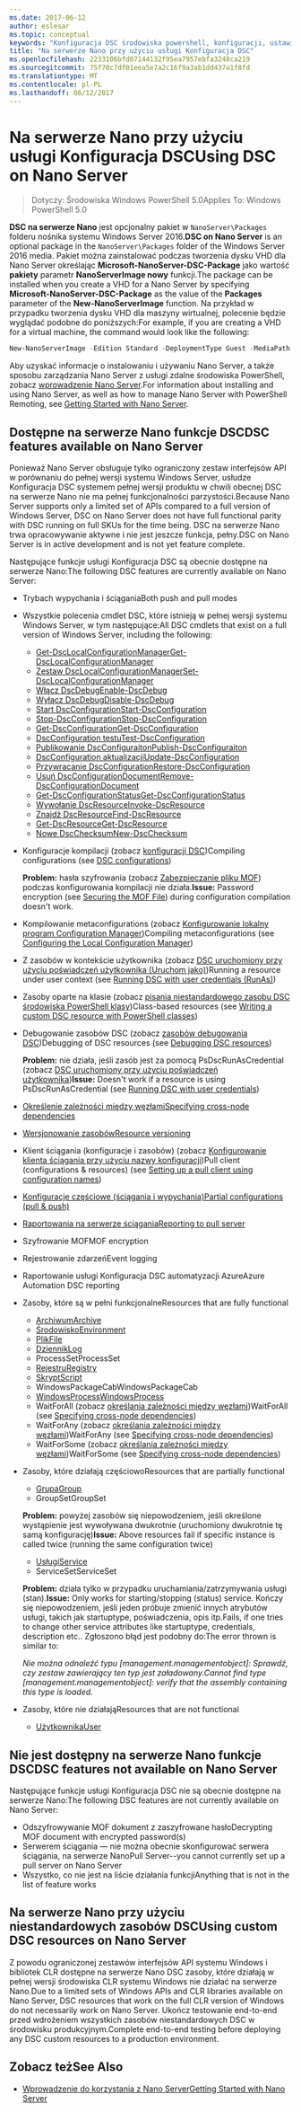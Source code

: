 ```yaml
---
ms.date: 2017-06-12
author: eslesar
ms.topic: conceptual
keywords: "Konfiguracja DSC środowiska powershell, konfiguracji, ustawienia"
title: "Na serwerze Nano przy użyciu usługi Konfiguracja DSC"
ms.openlocfilehash: 2233106bfd07144132f95ea7957ebfa3248ca219
ms.sourcegitcommit: 75f70c7df01eea5e7a2c16f9a3ab1dd437a1f8fd
ms.translationtype: MT
ms.contentlocale: pl-PL
ms.lasthandoff: 06/12/2017
---
```

# <a name="using-dsc-on-nano-server"></a><span data-ttu-id="7233b-103">Na serwerze Nano przy użyciu usługi Konfiguracja DSC</span><span class="sxs-lookup"><span data-stu-id="7233b-103">Using DSC on Nano Server</span></span>

> <span data-ttu-id="7233b-104">Dotyczy: Środowiska Windows PowerShell 5.0</span><span class="sxs-lookup"><span data-stu-id="7233b-104">Applies To: Windows PowerShell 5.0</span></span>

<span data-ttu-id="7233b-105">**DSC na serwerze Nano** jest opcjonalny pakiet w `NanoServer\Packages` folderu nośnika systemu Windows Server 2016.</span><span class="sxs-lookup"><span data-stu-id="7233b-105">**DSC on Nano Server** is an optional package in the `NanoServer\Packages` folder of the Windows Server 2016 media.</span></span> <span data-ttu-id="7233b-106">Pakiet można zainstalować podczas tworzenia dysku VHD dla Nano Server określając **Microsoft-NanoServer-DSC-Package** jako wartość **pakiety** parametr **NanoServerImage nowy**  funkcji.</span><span class="sxs-lookup"><span data-stu-id="7233b-106">The package can be installed when you create a VHD for a Nano Server by specifying **Microsoft-NanoServer-DSC-Package** as the value of the **Packages** parameter of the **New-NanoServerImage** function.</span></span> <span data-ttu-id="7233b-107">Na przykład w przypadku tworzenia dysku VHD dla maszyny wirtualnej, polecenie będzie wyglądać podobne do poniższych:</span><span class="sxs-lookup"><span data-stu-id="7233b-107">For example, if you are creating a VHD for a virtual machine, the command would look like the following:</span></span>

```powershell
New-NanoServerImage -Edition Standard -DeploymentType Guest -MediaPath f:\ -BasePath .\Base -TargetPath .\Nano1\Nano.vhd -ComputerName Nano1 -Packages Microsoft-NanoServer-DSC-Package
```

<span data-ttu-id="7233b-108">Aby uzyskać informacje o instalowaniu i używaniu Nano Server, a także sposobu zarządzania Nano Server z usługi zdalne środowiska PowerShell, zobacz [wprowadzenie Nano Server](https://technet.microsoft.com/en-us/library/mt126167.aspx).</span><span class="sxs-lookup"><span data-stu-id="7233b-108">For information about installing and using Nano Server, as well as how to manage Nano Server with PowerShell Remoting, see [Getting Started with Nano Server](https://technet.microsoft.com/en-us/library/mt126167.aspx).</span></span>


## <a name="dsc-features-available-on-nano-server"></a><span data-ttu-id="7233b-109">Dostępne na serwerze Nano funkcje DSC</span><span class="sxs-lookup"><span data-stu-id="7233b-109">DSC features available on Nano Server</span></span>

 <span data-ttu-id="7233b-110">Ponieważ Nano Server obsługuje tylko ograniczony zestaw interfejsów API w porównaniu do pełnej wersji systemu Windows Server, usłudze Konfiguracja DSC systemem pełnej wersji produktu w chwili obecnej DSC na serwerze Nano nie ma pełnej funkcjonalności parzystości.</span><span class="sxs-lookup"><span data-stu-id="7233b-110">Because Nano Server supports only a limited set of APIs compared to a full version of Windows Server, DSC on Nano Server does not have full functional parity with DSC running on full SKUs for the time being.</span></span> <span data-ttu-id="7233b-111">DSC na serwerze Nano trwa opracowywanie aktywne i nie jest jeszcze funkcja, pełny.</span><span class="sxs-lookup"><span data-stu-id="7233b-111">DSC on Nano Server is in active development and is not yet feature complete.</span></span>
 
 <span data-ttu-id="7233b-112">Następujące funkcje usługi Konfiguracja DSC są obecnie dostępne na serwerze Nano:</span><span class="sxs-lookup"><span data-stu-id="7233b-112">The following DSC features are currently available on Nano Server:</span></span> 


* <span data-ttu-id="7233b-113">Trybach wypychania i ściągania</span><span class="sxs-lookup"><span data-stu-id="7233b-113">Both push and pull modes</span></span>

* <span data-ttu-id="7233b-114">Wszystkie polecenia cmdlet DSC, które istnieją w pełnej wersji systemu Windows Server, w tym następujące:</span><span class="sxs-lookup"><span data-stu-id="7233b-114">All DSC cmdlets that exist on a full version of Windows Server, including the following:</span></span> 
  * [<span data-ttu-id="7233b-115">Get-DscLocalConfigurationManager</span><span class="sxs-lookup"><span data-stu-id="7233b-115">Get-DscLocalConfigurationManager</span></span>](https://technet.microsoft.com/en-us/library/dn407378.aspx)
  * [<span data-ttu-id="7233b-116">Zestaw DscLocalConfigurationManager</span><span class="sxs-lookup"><span data-stu-id="7233b-116">Set-DscLocalConfigurationManager</span></span>](https://technet.microsoft.com/en-us/library/dn521621.aspx)   
  * [<span data-ttu-id="7233b-117">Włącz DscDebug</span><span class="sxs-lookup"><span data-stu-id="7233b-117">Enable-DscDebug</span></span>](https://technet.microsoft.com/en-us/library/mt517870.aspx)
  * [<span data-ttu-id="7233b-118">Wyłącz DscDebug</span><span class="sxs-lookup"><span data-stu-id="7233b-118">Disable-DscDebug</span></span>](https://technet.microsoft.com/en-us/library/mt517872.aspx)       
  * [<span data-ttu-id="7233b-119">Start DscConfiguration</span><span class="sxs-lookup"><span data-stu-id="7233b-119">Start-DscConfiguration</span></span>](https://technet.microsoft.com/en-us/library/dn521623.aspx)
  * [<span data-ttu-id="7233b-120">Stop-DscConfiguration</span><span class="sxs-lookup"><span data-stu-id="7233b-120">Stop-DscConfiguration</span></span>](https://technet.microsoft.com/en-us/library/mt143542.aspx)
  * [<span data-ttu-id="7233b-121">Get-DscConfiguration</span><span class="sxs-lookup"><span data-stu-id="7233b-121">Get-DscConfiguration</span></span>](https://technet.microsoft.com/en-us/library/dn407379.aspx)
  * [<span data-ttu-id="7233b-122">DscConfiguration testu</span><span class="sxs-lookup"><span data-stu-id="7233b-122">Test-DscConfiguration</span></span>](https://technet.microsoft.com/en-us/library/dn407382.aspx)      
  * [<span data-ttu-id="7233b-123">Publikowanie DscConfiguraiton</span><span class="sxs-lookup"><span data-stu-id="7233b-123">Publish-DscConfiguraiton</span></span>](https://technet.microsoft.com/en-us/library/mt517875.aspx) 
  * [<span data-ttu-id="7233b-124">DscConfiguration aktualizacji</span><span class="sxs-lookup"><span data-stu-id="7233b-124">Update-DscConfiguration</span></span>](https://technet.microsoft.com/en-us/library/mt143541.aspx)
  * [<span data-ttu-id="7233b-125">Przywracanie DscConfiguration</span><span class="sxs-lookup"><span data-stu-id="7233b-125">Restore-DscConfiguration</span></span>](https://technet.microsoft.com/en-us/library/dn407383.aspx)
  * [<span data-ttu-id="7233b-126">Usuń DscConfigurationDocument</span><span class="sxs-lookup"><span data-stu-id="7233b-126">Remove-DscConfigurationDocument</span></span>](https://technet.microsoft.com/en-us/library/mt143544.aspx)
  * [<span data-ttu-id="7233b-127">Get-DscConfigurationStatus</span><span class="sxs-lookup"><span data-stu-id="7233b-127">Get-DscConfigurationStatus</span></span>](https://technet.microsoft.com/en-us/library/mt517868.aspx)
  * [<span data-ttu-id="7233b-128">Wywołanie DscResource</span><span class="sxs-lookup"><span data-stu-id="7233b-128">Invoke-DscResource</span></span>](https://technet.microsoft.com/en-us/library/mt517869.aspx)
  * [<span data-ttu-id="7233b-129">Znajdź DscResource</span><span class="sxs-lookup"><span data-stu-id="7233b-129">Find-DscResource</span></span>](https://technet.microsoft.com/en-us/library/mt517874.aspx)
  * [<span data-ttu-id="7233b-130">Get-DscResource</span><span class="sxs-lookup"><span data-stu-id="7233b-130">Get-DscResource</span></span>](https://technet.microsoft.com/en-us/library/dn521625.aspx)
  * [<span data-ttu-id="7233b-131">Nowe DscChecksum</span><span class="sxs-lookup"><span data-stu-id="7233b-131">New-DscChecksum</span></span>](https://technet.microsoft.com/en-us/library/dn521622.aspx)    

* <span data-ttu-id="7233b-132">Konfiguracje kompilacji (zobacz [konfiguracji DSC](configurations.md))</span><span class="sxs-lookup"><span data-stu-id="7233b-132">Compiling configurations (see [DSC configurations](configurations.md))</span></span>

  <span data-ttu-id="7233b-133">**Problem:** hasła szyfrowania (zobacz [Zabezpieczanie pliku MOF](securemof.md)) podczas konfigurowania kompilacji nie działa.</span><span class="sxs-lookup"><span data-stu-id="7233b-133">**Issue:** Password encryption (see [Securing the MOF File](securemof.md)) during configuration compilation doesn't work.</span></span>

* <span data-ttu-id="7233b-134">Kompilowanie metaconfigurations (zobacz [Konfigurowanie lokalny program Configuration Manager](metaConfig.md))</span><span class="sxs-lookup"><span data-stu-id="7233b-134">Compiling metaconfigurations (see [Configuring the Local Configuration Manager](metaConfig.md))</span></span>

* <span data-ttu-id="7233b-135">Z zasobów w kontekście użytkownika (zobacz [DSC uruchomiony przy użyciu poświadczeń użytkownika (Uruchom jako)](runAsUser.md))</span><span class="sxs-lookup"><span data-stu-id="7233b-135">Running a resource under user context (see [Running DSC with user credentials (RunAs)](runAsUser.md))</span></span>

* <span data-ttu-id="7233b-136">Zasoby oparte na klasie (zobacz [pisania niestandardowego zasobu DSC środowiska PowerShell klasy](authoringResourceClass.md))</span><span class="sxs-lookup"><span data-stu-id="7233b-136">Class-based resources (see [Writing a custom DSC resource with PowerShell classes](authoringResourceClass.md))</span></span>

* <span data-ttu-id="7233b-137">Debugowanie zasobów DSC (zobacz [zasobów debugowania DSC](debugresource.md))</span><span class="sxs-lookup"><span data-stu-id="7233b-137">Debugging of DSC resources (see [Debugging DSC resources](debugresource.md))</span></span>
  
  <span data-ttu-id="7233b-138">**Problem:** nie działa, jeśli zasób jest za pomocą PsDscRunAsCredential (zobacz [DSC uruchomiony przy użyciu poświadczeń użytkownika](runAsUser.md))</span><span class="sxs-lookup"><span data-stu-id="7233b-138">**Issue:** Doesn't work if a resource is using PsDscRunAsCredential (see [Running DSC with user credentials](runAsUser.md))</span></span>

* [<span data-ttu-id="7233b-139">Określenie zależności między węzłami</span><span class="sxs-lookup"><span data-stu-id="7233b-139">Specifying cross-node dependencies</span></span>](crossNodeDependencies.md) 

* [<span data-ttu-id="7233b-140">Wersjonowanie zasobów</span><span class="sxs-lookup"><span data-stu-id="7233b-140">Resource versioning</span></span>](sxsResource.md)

* <span data-ttu-id="7233b-141">Klient ściągania (konfiguracje i zasobów) (zobacz [Konfigurowanie klienta ściągania przy użyciu nazwy konfiguracji](pullClientConfigNames.md))</span><span class="sxs-lookup"><span data-stu-id="7233b-141">Pull client (configurations & resources) (see [Setting up a pull client using configuration names](pullClientConfigNames.md))</span></span>

* [<span data-ttu-id="7233b-142">Konfiguracje częściowe (ściągania i wypychania)</span><span class="sxs-lookup"><span data-stu-id="7233b-142">Partial configurations (pull & push)</span></span>](partialConfigs.md)

* [<span data-ttu-id="7233b-143">Raportowania na serwerze ściągania</span><span class="sxs-lookup"><span data-stu-id="7233b-143">Reporting to pull server</span></span>](reportServer.md) 

* <span data-ttu-id="7233b-144">Szyfrowanie MOF</span><span class="sxs-lookup"><span data-stu-id="7233b-144">MOF encryption</span></span>

* <span data-ttu-id="7233b-145">Rejestrowanie zdarzeń</span><span class="sxs-lookup"><span data-stu-id="7233b-145">Event logging</span></span>

* <span data-ttu-id="7233b-146">Raportowanie usługi Konfiguracja DSC automatyzacji Azure</span><span class="sxs-lookup"><span data-stu-id="7233b-146">Azure Automation DSC reporting</span></span>

* <span data-ttu-id="7233b-147">Zasoby, które są w pełni funkcjonalne</span><span class="sxs-lookup"><span data-stu-id="7233b-147">Resources that are fully functional</span></span>
  * [<span data-ttu-id="7233b-148">Archiwum</span><span class="sxs-lookup"><span data-stu-id="7233b-148">Archive</span></span>](archiveResource.md)
  * [<span data-ttu-id="7233b-149">Środowisko</span><span class="sxs-lookup"><span data-stu-id="7233b-149">Environment</span></span>](environmentResource.md)
  * [<span data-ttu-id="7233b-150">Plik</span><span class="sxs-lookup"><span data-stu-id="7233b-150">File</span></span>](fileResource.md)
  * [<span data-ttu-id="7233b-151">Dziennik</span><span class="sxs-lookup"><span data-stu-id="7233b-151">Log</span></span>](logResource.md)
  * <span data-ttu-id="7233b-152">ProcessSet</span><span class="sxs-lookup"><span data-stu-id="7233b-152">ProcessSet</span></span>
  * [<span data-ttu-id="7233b-153">Rejestru</span><span class="sxs-lookup"><span data-stu-id="7233b-153">Registry</span></span>](registryResource.md)
  * [<span data-ttu-id="7233b-154">Skrypt</span><span class="sxs-lookup"><span data-stu-id="7233b-154">Script</span></span>](scriptResource.md)
  * <span data-ttu-id="7233b-155">WindowsPackageCab</span><span class="sxs-lookup"><span data-stu-id="7233b-155">WindowsPackageCab</span></span>
  * [<span data-ttu-id="7233b-156">WindowsProcess</span><span class="sxs-lookup"><span data-stu-id="7233b-156">WindowsProcess</span></span>](windowsProcessResource.md)
  * <span data-ttu-id="7233b-157">WaitForAll (zobacz [określania zależności między węzłami](crossNodeDependencies.md))</span><span class="sxs-lookup"><span data-stu-id="7233b-157">WaitForAll (see [Specifying cross-node dependencies](crossNodeDependencies.md))</span></span>
  * <span data-ttu-id="7233b-158">WaitForAny (zobacz [określania zależności między węzłami](crossNodeDependencies.md))</span><span class="sxs-lookup"><span data-stu-id="7233b-158">WaitForAny (see [Specifying cross-node dependencies](crossNodeDependencies.md))</span></span>
  * <span data-ttu-id="7233b-159">WaitForSome (zobacz [określania zależności między węzłami](crossNodeDependencies.md))</span><span class="sxs-lookup"><span data-stu-id="7233b-159">WaitForSome (see [Specifying cross-node dependencies](crossNodeDependencies.md))</span></span>

* <span data-ttu-id="7233b-160">Zasoby, które działają częściowo</span><span class="sxs-lookup"><span data-stu-id="7233b-160">Resources that are partially functional</span></span>
  * [<span data-ttu-id="7233b-161">Grupa</span><span class="sxs-lookup"><span data-stu-id="7233b-161">Group</span></span>](groupResource.md)
  * <span data-ttu-id="7233b-162">GroupSet</span><span class="sxs-lookup"><span data-stu-id="7233b-162">GroupSet</span></span>
  
  <span data-ttu-id="7233b-163">**Problem:** powyżej zasobów się niepowodzeniem, jeśli określone wystąpienie jest wywoływana dwukrotnie (uruchomiony dwukrotnie tę samą konfigurację)</span><span class="sxs-lookup"><span data-stu-id="7233b-163">**Issue:** Above resources fail if specific instance is called twice (running the same configuration twice)</span></span>
  
  * [<span data-ttu-id="7233b-164">Usługi</span><span class="sxs-lookup"><span data-stu-id="7233b-164">Service</span></span>](serviceResource.md)
  * <span data-ttu-id="7233b-165">ServiceSet</span><span class="sxs-lookup"><span data-stu-id="7233b-165">ServiceSet</span></span>
  
  <span data-ttu-id="7233b-166">**Problem:** działa tylko w przypadku uruchamiania/zatrzymywania usługi (stan).</span><span class="sxs-lookup"><span data-stu-id="7233b-166">**Issue:** Only works for starting/stopping (status) service.</span></span> <span data-ttu-id="7233b-167">Kończy się niepowodzeniem, jeśli jeden próbuje zmienić innych atrybutów usługi, takich jak startuptype, poświadczenia, opis itp.</span><span class="sxs-lookup"><span data-stu-id="7233b-167">Fails, if one tries to change other service attributes like startuptype, credentials, description etc..</span></span> <span data-ttu-id="7233b-168">Zgłoszono błąd jest podobny do:</span><span class="sxs-lookup"><span data-stu-id="7233b-168">The error thrown is similar to:</span></span>
  
  <span data-ttu-id="7233b-169">*Nie można odnaleźć typu [management.managementobject]: Sprawdź, czy zestaw zawierający ten typ jest załadowany.*</span><span class="sxs-lookup"><span data-stu-id="7233b-169">*Cannot find type [management.managementobject]: verify that the assembly containing this type is loaded.*</span></span>
  
* <span data-ttu-id="7233b-170">Zasoby, które nie działają</span><span class="sxs-lookup"><span data-stu-id="7233b-170">Resources that are not functional</span></span>
  * [<span data-ttu-id="7233b-171">Użytkownika</span><span class="sxs-lookup"><span data-stu-id="7233b-171">User</span></span>](userResource.md)
  

## <a name="dsc-features-not-available-on-nano-server"></a><span data-ttu-id="7233b-172">Nie jest dostępny na serwerze Nano funkcje DSC</span><span class="sxs-lookup"><span data-stu-id="7233b-172">DSC features not available on Nano Server</span></span>

<span data-ttu-id="7233b-173">Następujące funkcje usługi Konfiguracja DSC nie są obecnie dostępne na serwerze Nano:</span><span class="sxs-lookup"><span data-stu-id="7233b-173">The following DSC features are not currently available on Nano Server:</span></span>

* <span data-ttu-id="7233b-174">Odszyfrowywanie MOF dokument z zaszyfrowane hasło</span><span class="sxs-lookup"><span data-stu-id="7233b-174">Decrypting MOF document with encrypted password(s)</span></span> 
* <span data-ttu-id="7233b-175">Serwerem ściągania — nie można obecnie skonfigurować serwera ściągania, na serwerze Nano</span><span class="sxs-lookup"><span data-stu-id="7233b-175">Pull Server--you cannot currently set up a pull server on Nano Server</span></span>
* <span data-ttu-id="7233b-176">Wszystko, co nie jest na liście działania funkcji</span><span class="sxs-lookup"><span data-stu-id="7233b-176">Anything that is not in the list of feature works</span></span>

## <a name="using-custom-dsc-resources-on-nano-server"></a><span data-ttu-id="7233b-177">Na serwerze Nano przy użyciu niestandardowych zasobów DSC</span><span class="sxs-lookup"><span data-stu-id="7233b-177">Using custom DSC resources on Nano Server</span></span>
 
<span data-ttu-id="7233b-178">Z powodu ograniczonej zestawów interfejsów API systemu Windows i bibliotek CLR dostępne na serwerze Nano DSC zasoby, które działają w pełnej wersji środowiska CLR systemu Windows nie działać na serwerze Nano.</span><span class="sxs-lookup"><span data-stu-id="7233b-178">Due to a limited sets of Windows APIs and CLR libraries available on Nano Server, DSC resources that work on the full CLR version of Windows do not necessarily work on Nano Server.</span></span> <span data-ttu-id="7233b-179">Ukończ testowanie end-to-end przed wdrożeniem wszystkich zasobów niestandardowych DSC w środowisku produkcyjnym.</span><span class="sxs-lookup"><span data-stu-id="7233b-179">Complete end-to-end testing before deploying any DSC custom resources to a production environment.</span></span>

## <a name="see-also"></a><span data-ttu-id="7233b-180">Zobacz też</span><span class="sxs-lookup"><span data-stu-id="7233b-180">See Also</span></span>
- [<span data-ttu-id="7233b-181">Wprowadzenie do korzystania z Nano Server</span><span class="sxs-lookup"><span data-stu-id="7233b-181">Getting Started with Nano Server</span></span>](https://technet.microsoft.com/en-us/library/mt126167.aspx)


